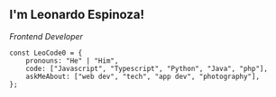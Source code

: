 <h2>I'm Leonardo Espinoza!</h2>
<p><em>Frontend Developer</em></p>

```JS
const LeoCode0 = {
    pronouns: "He" | "Him",
    code: ["Javascript", "Typescript", "Python", "Java", "php"],
    askMeAbout: ["web dev", "tech", "app dev", "photography"],
};
```
